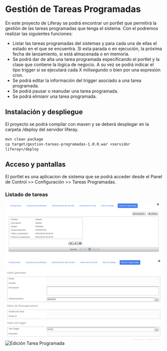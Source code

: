 # Gestión de Tareas Programadas
En este proyecto de Liferay se podrá encontrar un portlet que permitirá la gestión de las tareas programadas que tenga el sistema. Con el podremos realizar las siguientes funciones:

* Listar las tareas programadas del sistemas y para cada una de ellas el estado en el que se encuentra. Si esta parada o en ejecución, la próxima fecha de lanzamiento, si está almacenada o en memoria.
* Se podrá dar de alta una tarea programada especificando el portlet y la clase que contiene la lógica de negocio. A su vez se podrá indicar el tipo trigger si se ejecutará cada X milisegundo o bien por una expresión cron.
* Se podrá editar la información del trigger asociado a una tarea programada.
* Se podrá pausar o reanudar una tarea programada.
* Se podrá elimianr una tarea programada.

## Instalación y despliegue
El proyecto se podrá compilar con maven y se deberá desplegar en la carpeta /deploy del servidor liferay.
```
mvn clean package
cp target/gestion-tareas-programadas-1.0.0.war <servidor liferay>/deploy
```
## Acceso y pantallas
El portlet es una aplicacion de sistema que se podrá acceder desde el Panel de Control >> Configuración >> Tareas Programadas.

### Listado de tareas
![Listado Tareas Programadas](/img/listado-tareas-programadas.png)
![Nueva Tarea Programada](/img/nueva-tarea-programada.png)
![Edición Tarea Programada](/img/ediccion-tarea-programada.png)
